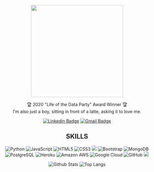 <div align="center">

<img src="https://media.giphy.com/media/l4FGBaLUxNAPiHROE/giphy.gif" width="300px" height="300px">

:trophy: 2020 "Life of the Data Party" Award Winner :trophy:<br>
I'm also just a boy, sitting in front of a latte, asking it to love me.


[![Linkedin Badge](https://img.shields.io/badge/-jsabastian-blue?style=flat-square&logo=Linkedin&logoColor=white&link=https://www.linkedin.com/in/jsabastian/)](https://www.linkedin.com/in/jsabastian/)
[![Gmail Badge](https://img.shields.io/badge/-john.santoyo@gmail.com-c14438?style=flat-square&logo=Gmail&logoColor=white&link=mailto:john.santoyo@gmail.com)](mailto:john.santoyo@gmail.com)

## SKILLS 


![Python](https://img.shields.io/badge/Python-14354C?style=for-the-badge&logo=python&logoColor=white)
![JavaScript](https://img.shields.io/badge/JavaScript-323330?style=for-the-badge&logo=javascript&logoColor=F7DF1E)
![HTML5](https://img.shields.io/badge/HTML5-E34F26?style=for-the-badge&logo=html5&logoColor=white)
![CSS3](https://img.shields.io/badge/CSS3-1572B6?style=for-the-badge&logo=css3&logoColor=white)
<img src="https://img.shields.io/badge/R-276DC3?style=for-the-badge&logo=r&logoColor=white">
![Bootstrap](https://img.shields.io/badge/Bootstrap-563D7C?style=for-the-badge&logo=bootstrap&logoColor=white)
![MongoDB](https://img.shields.io/badge/MongoDB-4EA94B?style=for-the-badge&logo=mongodb&logoColor=white)
![PostgreSQL](https://img.shields.io/badge/PostgreSQL-316192?style=for-the-badge&logo=postgresql&logoColor=white)
![Heroku](https://img.shields.io/badge/Heroku-430098?style=for-the-badge&logo=heroku&logoColor=white)
![Amazon AWS](https://img.shields.io/badge/Amazon_AWS-232F3E?style=for-the-badge&logo=amazon-aws&logoColor=white)
![Google Cloud](https://img.shields.io/badge/Google_Cloud-4285F4?style=for-the-badge&logo=google-cloud&logoColor=white)
![GitHub](https://img.shields.io/badge/GitHub-100000?style=for-the-badge&logo=github&logoColor=white)
<img src="https://img.shields.io/badge/Apple-iMac_Pro_2018-999999?style=for-the-badge&logo=apple&logoColor=white">

![Github Stats](https://github-readme-stats.vercel.app/api?username=jsabastian&count_private=true&show_icons=true&include_all_commits=true)
![Top Langs](https://github-readme-stats.vercel.app/api/top-langs/?username=jsabastian&hide=TeX&layout=compact)

</div>
